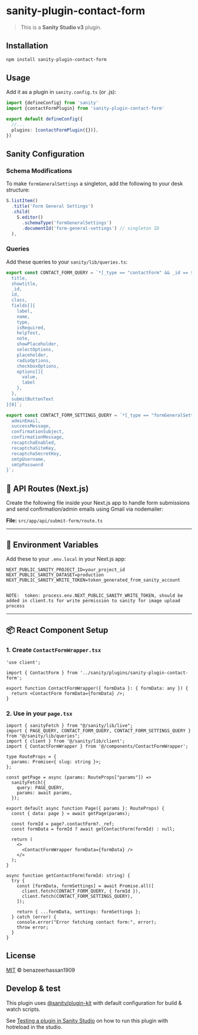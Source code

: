 # sanity-plugin-contact-form

> This is a **Sanity Studio v3** plugin.

## Installation

```sh
npm install sanity-plugin-contact-form
```

## Usage

Add it as a plugin in `sanity.config.ts` (or .js):

```ts
import {defineConfig} from 'sanity'
import {contactFormPlugin} from 'sanity-plugin-contact-form'

export default defineConfig({
  //...
  plugins: [contactFormPlugin({})],
})
```

## Sanity Configuration

### Schema Modifications

To make `formGeneralSettings` a singleton, add the following to your desk structure:

```js
S.listItem()
  .title('Form General Settings')
  .child(
    S.editor()
      .schemaType('formGeneralSettings')
      .documentId('form-general-settings') // singleton ID
  ),
```

### Queries

Add these queries to your `sanity/lib/queries.ts`:

```js
export const CONTACT_FORM_QUERY = `*[_type == "contactForm" && _id == $formId]{
  title,
  showtitle,
  _id,
  id,
  class,
  fields[]{
    label,
    name,
    type,
    isRequired,
    helpText,
    note,
    showPlaceholder,
    selectOptions,
    placeholder,
    radioOptions,
    checkboxOptions,
    options[]{
      value,
      label
    },
  },
  submitButtonText
}[0]`;

export const CONTACT_FORM_SETTINGS_QUERY = `*[_type == "formGeneralSettings"][0]{
  adminEmail,
  successMessage,
  confirmationSubject,
  confirmationMessage,
  recaptchaEnabled,
  recaptchaSiteKey,
  recaptchaSecretKey,
  smtpUsername,
  smtpPassword
}`;
```
## 🧩 API Routes (Next.js)

Create the following file inside your Next.js app to handle form submissions and send confirmation/admin emails using Gmail via nodemailer:

**File:** `src/app/api/submit-form/route.ts`

---

## 🔐 Environment Variables

Add these to your `.env.local` in your Next.js app:

```env
NEXT_PUBLIC_SANITY_PROJECT_ID=your_project_id
NEXT_PUBLIC_SANITY_DATASET=production
NEXT_PUBLIC_SANITY_WRITE_TOKEN=token_generated_from_sanity_account


NOTE:  token: process.env.NEXT_PUBLIC_SANITY_WRITE_TOKEN, should be added in client.ts for write permission to sanity for image upload process
```

---

## 📦 React Component Setup

### 1. Create `ContactFormWrapper.tsx`

```tsx
'use client';

import { ContactForm } from '../sanity/plugins/sanity-plugin-contact-form';

export function ContactFormWrapper({ formData }: { formData: any }) {
  return <ContactForm formData={formData} />;
}
```

### 2. Use in your `page.tsx`

```tsx
import { sanityFetch } from "@/sanity/lib/live";
import { PAGE_QUERY, CONTACT_FORM_QUERY, CONTACT_FORM_SETTINGS_QUERY } from "@/sanity/lib/queries";
import { client } from '@/sanity/lib/client';
import { ContactFormWrapper } from '@/components/ContactFormWrapper';

type RouteProps = {
  params: Promise<{ slug: string }>;
};

const getPage = async (params: RouteProps["params"]) =>
  sanityFetch({
    query: PAGE_QUERY,
    params: await params,
  });

export default async function Page({ params }: RouteProps) {
  const { data: page } = await getPage(params);

  const formId = page?.contactForm?._ref;
  const formData = formId ? await getContactForm(formId) : null;

  return (
    <>
      <ContactFormWrapper formData={formData} />
    </>
  );
}

async function getContactForm(formId: string) {
  try {
    const [formData, formSettings] = await Promise.all([
      client.fetch(CONTACT_FORM_QUERY, { formId }),
      client.fetch(CONTACT_FORM_SETTINGS_QUERY),
    ]);

    return { ...formData, settings: formSettings };
  } catch (error) {
    console.error("Error fetching contact form:", error);
    throw error;
  }
}
```


## License

[MIT](LICENSE) © benazeerhassan1909

## Develop & test

This plugin uses [@sanity/plugin-kit](https://github.com/sanity-io/plugin-kit)
with default configuration for build & watch scripts.

See [Testing a plugin in Sanity Studio](https://github.com/sanity-io/plugin-kit#testing-a-plugin-in-sanity-studio)
on how to run this plugin with hotreload in the studio.




